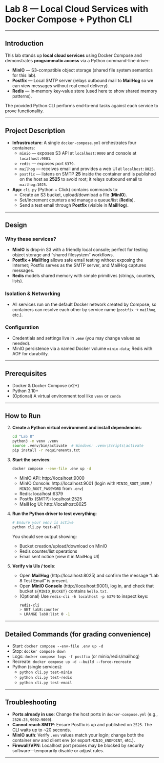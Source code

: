 # Lab 8 — Local Cloud Services with Docker Compose + Python CLI


---


## Introduction

This lab stands up **local cloud services** using Docker Compose and demonstrates **programmatic access** via a Python command-line driver:

- **MinIO** — S3-compatible object storage (shared file system semantics for this lab).
- **Postfix** — Local SMTP server (relays outbound mail to **MailHog** so we can view messages without real email delivery).
- **Redis** — In‑memory key‑value store (used here to show shared memory patterns).

The provided Python CLI performs end‑to‑end tasks against each service to prove functionality.

---

## Project Description

- **Infrastructure**: A single `docker-compose.yml` orchestrates four containers:
  - `minio` — exposes S3 API at `localhost:9000` and console at `localhost:9001`.
  - `redis` — exposes port `6379`.
  - `mailhog` — receives email and provides a web UI at `localhost:8025`.
  - `postfix` — listens on SMTP **25** inside the container and is published on the host as **2525** to avoid root; it relays outbound email to `mailhog:1025`.
- **App**: `cli.py` (Python + Click) contains commands to:
  - Create an S3 bucket, upload/download a file (**MinIO**).
  - Set/increment counters and manage a queue/list (**Redis**).
  - Send a test email through **Postfix** (visible in **MailHog**).

---

## Design

### Why these services?
- **MinIO** is drop‑in S3 with a friendly local console; perfect for testing object storage and “shared filesystem” workflows.
- **Postfix + MailHog** allows safe email testing without exposing the Internet; Postfix serves as the SMTP server, and MailHog captures messages.
- **Redis** models shared memory with simple primitives (strings, counters, lists).

### Isolation & Networking
- All services run on the default Docker network created by Compose, so containers can resolve each other by service name (`postfix` → `mailhog`, etc.).

### Configuration
- Credentials and settings live in **`.env`** (you may change values as needed).
- MinIO persistence via a named Docker volume `minio-data`; Redis with AOF for durability.

---

## Prerequisites

- Docker & Docker Compose (v2+)
- Python 3.10+
- (Optional) A virtual environment tool like `venv` or `conda`

---

## How to Run

2. **Create a Python virtual environment and install dependencies**:

   ```bash
   cd "Lab 8"
   python3 -m venv .venv
   source .venv/bin/activate  # Windows: .venv\Scripts\activate
   pip install -r requirements.txt
   ```

3. **Start the services**:

   ```bash
   docker compose --env-file .env up -d
   ```

   - MinIO API: http://localhost:9000
   - MinIO Console: http://localhost:9001  (login with `MINIO_ROOT_USER` / `MINIO_ROOT_PASSWORD` from `.env`)
   - Redis: localhost:6379
   - Postfix (SMTP): localhost:2525
   - MailHog UI: http://localhost:8025

4. **Run the Python driver to test everything**:

   ```bash
   # Ensure your venv is active
   python cli.py test-all
   ```

   You should see output showing:
   - Bucket creation/upload/download on MinIO
   - Redis counter/list operations
   - Email sent notice (view it in MailHog UI)

5. **Verify via UIs / tools**:
   - Open **MailHog** (http://localhost:8025) and confirm the message “Lab 8 Test Email” is present.
   - Open **MinIO Console** (http://localhost:9001), log in, and check that bucket `${MINIO_BUCKET}` contains `hello.txt`.
   - (Optional) Use `redis-cli -h localhost -p 6379` to inspect keys:
     ```bash
     redis-cli
     > GET lab8:counter
     > LRANGE lab8:list 0 -1
     ```

---

## Detailed Commands (for grading convenience)

- Start: `docker compose --env-file .env up -d`
- Stop: `docker compose down`
- Logs: `docker compose logs -f postfix` (or minio/redis/mailhog)
- Recreate: `docker compose up -d --build --force-recreate`
- Python (single services):
  - `python cli.py test-minio`
  - `python cli.py test-redis`
  - `python cli.py test-email`

---

## Troubleshooting

- **Ports already in use**: Change the host ports in `docker-compose.yml` (e.g., `2526:25`, `9002:9000`).
- **Cannot reach SMTP**: Ensure Postfix is up and published on `2525`. The CLI waits up to ~20 seconds.
- **MinIO auth**: Verify `.env` values match your login; change both the container env and client env (or export `MINIO_ENDPOINT`, etc.).
- **Firewall/VPN**: Localhost port proxies may be blocked by security software—temporarily disable or adjust rules.

---
